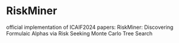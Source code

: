 # RiskMiner
official implementation of ICAIF2024 papers: RiskMiner: Discovering Formulaic Alphas via Risk Seeking Monte Carlo Tree Search

